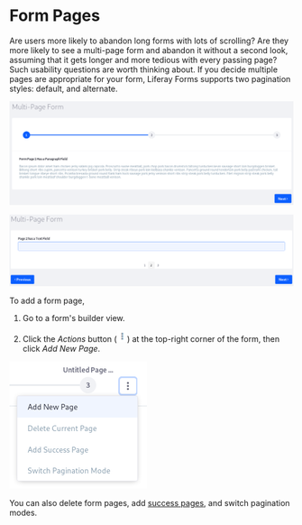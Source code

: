 # Form Pages [](id=form-pages)

Are users more likely to abandon long forms with lots of scrolling? Are they 
more likely to see a multi-page form and abandon it without a second look, 
assuming that it gets longer and more tedious with every passing page? Such 
usability questions are worth thinking about. If you decide multiple pages are 
appropriate for your form, Liferay Forms supports two pagination styles: 
default, and alternate. 

![Figure 1: The default pagination style.](../../images/forms-pagination1.png)

![Figure 2: The alternate pagination style.](../../images/forms-pagination2.png)

To add a form page, 

1.  Go to a form's builder view. 

2.  Click the *Actions* button 
    (![Action](../../images/icon-actions.png)) 
    at the top-right corner of the form, then click *Add New Page*. 

![Figure 3: You can add new pages or reset the current page from the Page Actions menu.](../../images/forms-page-actions.png)

You can also delete form pages, add 
[success pages](/discover/portal/-/knowledge_base/7-1/form-success-pages), 
and switch pagination modes. 
